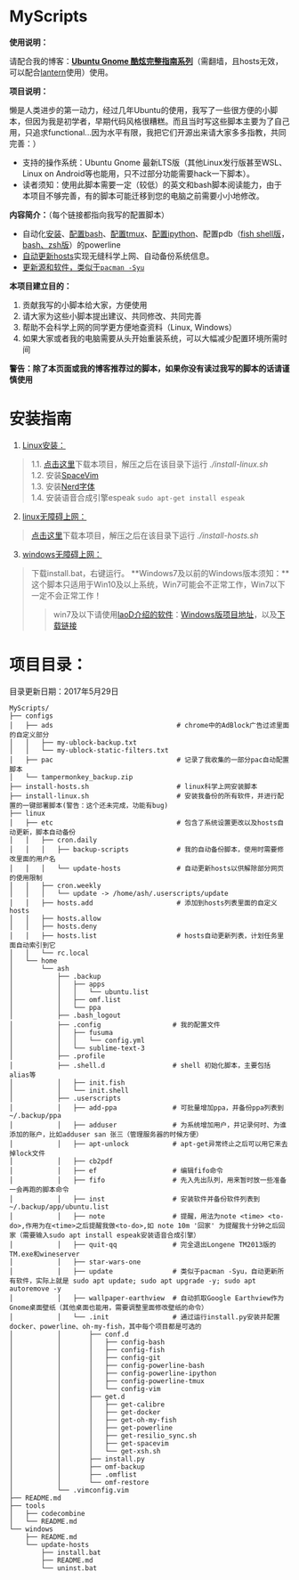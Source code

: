 # MyScripts #
**使用说明：**

请配合我的博客：[**Ubuntu Gnome 酷炫完整指南系列**](https://the0demiurge.blogspot.jp/2017/02/ubuntu-gnome.html)（需翻墙，且hosts无效，可以配合[lantern](https://github.com/getlantern/lantern)使用）使用。

**项目说明：**

懒是人类进步的第一动力，经过几年Ubuntu的使用，我写了一些很方便的小脚本，但因为我是初学者，早期代码风格很糟糕。而且当时写这些脚本主要为了自己用，只追求functional...因为水平有限，我把它们开源出来请大家多多指教，共同完善：）

* 支持的操作系统：Ubuntu Gnome 最新LTS版（其他Linux发行版甚至WSL、Linux on Android等也能用，只不过部分功能需要hack一下脚本）。
* 读者须知：使用此脚本需要一定（较低）的英文和bash脚本阅读能力，由于本项目不够完善，有的脚本可能迁移到您的电脑之前需要小小地修改。

**内容简介：**（每个链接都指向我写的配置脚本）

* 自动化[安装](https://github.com/the0demiurge/MyScripts/blob/master/linux/home/ash/.userscripts/.init/get.d/get-powerline)、[配置bash](https://github.com/the0demiurge/MyScripts/blob/master/linux/home/ash/.userscripts/.init/conf.d/config-powerline-bash)、[配置tmux](https://github.com/the0demiurge/MyScripts/blob/master/linux/home/ash/.userscripts/.init/conf.d/config-powerline-tmux)、[配置ipython](https://github.com/the0demiurge/MyScripts/blob/master/linux/home/ash/.userscripts/.init/conf.d/config-powerline-ipython)、配置pdb（[fish shell版](https://github.com/the0demiurge/MyScripts/blob/master/linux/home/ash/.shell.d/init.fish#L38)，[bash、zsh版](https://github.com/the0demiurge/MyScripts/blob/master/linux/home/ash/.shell.d/init.shell#L27)）的powerline
* [自动更新hosts](https://github.com/the0demiurge/MyScripts#安装指南)实现无缝科学上网、自动备份系统信息。
* [更新源和软件，类似于`pacman -Syu`](https://github.com/the0demiurge/MyScripts/blob/master/linux/home/ash/.userscripts/update)

**本项目建立目的：**

1. 贡献我写的小脚本给大家，方便使用
2. 请大家为这些小脚本提出建议、共同修改、共同完善
3. 帮助不会科学上网的同学更方便地查资料（Linux, Windows）
4. 如果大家或者我的电脑需要从头开始重装系统，可以大幅减少配置环境所需时间

**警告：除了本页面或我的博客推荐过的脚本，如果你没有读过我写的脚本的话请谨慎使用**

# 安装指南 #

1. [Linux安装：](https://github.com/the0demiurge/MyScripts/blob/master/install-linux.sh)
> 1.1. [点击这里](https://github.com/the0demiurge/MyScripts/archive/master.zip)下载本项目，解压之后在该目录下运行 *./install-linux.sh*  
> 1.2. 安装[SpaceVim](https://spacevim.org/)  
> 1.3. 安装[Nerd字体](https://github.com/ryanoasis/nerd-fonts)  
> 1.4. 安装语音合成引擎espeak `sudo apt-get install espeak`  

2. [linux无障碍上网：](https://github.com/the0demiurge/MyScripts/blob/master/install-hosts.sh)
> [点击这里](https://github.com/the0demiurge/MyScripts/archive/master.zip)下载本项目，解压之后在该目录下运行 *./install-hosts.sh*

3. [windows无障碍上网：](https://github.com/the0demiurge/MyScripts/tree/master/windows/update-hosts)
> 下载install.bat，右键运行。
> **Windows7及以前的Windows版本须知：**这个脚本只适用于Win10及以上系统，Win7可能会不正常工作，Win7以下一定不会正常工作！
>>win7及以下请使用[laoD介绍的软件](https://github.com/racaljk/hosts/tree/master/tools)：[Windows版项目地址](https://github.com/HostsTools/Windows)，以及[下载链接](https://git.io/vX1Pz)

# 项目目录： #
目录更新日期：2017年5月29日
```
MyScripts/
├── configs
│   ├── ads                               # chrome中的AdBlock广告过滤里面的自定义部分  
│   │   ├── my-ublock-backup.txt
│   │   └── my-ublock-static-filters.txt
│   ├── pac                               # 记录了我收集的一部分pac自动配置脚本
│   └── tampermonkey_backup.zip
├── install-hosts.sh                      # linux科学上网安装脚本
├── install-linux.sh                      # 安装我备份的所有软件，并进行配置的一键部署脚本(警告：这个还未完成，功能有bug)
├── linux
│   ├── etc                               # 包含了系统设置更改以及hosts自动更新，脚本自动备份
│   │   ├── cron.daily
│   │   │   ├── backup-scripts            # 我的自动备份脚本，使用时需要修改里面的用户名
│   │   │   └── update-hosts              # 自动更新hosts以供解除部分网页的使用限制
│   │   ├── cron.weekly
│   │   │   └── update -> /home/ash/.userscripts/update
│   │   ├── hosts.add                     # 添加到hosts列表里面的自定义hosts
│   │   ├── hosts.allow
│   │   ├── hosts.deny
│   │   ├── hosts.list                    # hosts自动更新列表，计划任务里面自动索引到它
│   │   └── rc.local
│   └── home
│       └── ash
│           ├── .backup
│           │   ├── apps
│           │   │   └── ubuntu.list
│           │   ├── omf.list
│           │   └── ppa
│           ├── .bash_logout
│           ├── .config                  # 我的配置文件
│           │   ├── fusuma
│           │   │   └── config.yml
│           │   └── sublime-text-3
│           ├── .profile
│           ├── .shell.d                 # shell 初始化脚本，主要包括alias等
│           │   ├── init.fish
│           │   └── init.shell
│           ├── .userscripts
│           │   ├── add-ppa              # 可批量增加ppa，并备份ppa列表到~/.backup/ppa
│           │   ├── adduser              # 为系统增加用户，并记录何时、为谁添加的账户，比如adduser san 张三（管理服务器的时候方便）
│           │   ├── apt-unlock           # apt-get异常终止之后可以用它来去掉lock文件
│           │   ├── cb2pdf
│           │   ├── ef                   # 编辑fifo命令
│           │   ├── fifo                 # 先入先出队列，用来暂时放一些准备一会再跑的脚本命令
│           │   ├── inst                 # 安装软件并备份软件列表到~/.backup/app/ubuntu.list
│           │   ├── note                 # 提醒，用法为note <time> <to-do>,作用为在<time>之后提醒我做<to-do>,如 note 10m '回家' 为提醒我十分钟之后回家（需要输入sudo apt install espeak安装语音合成引擎）
│           │   ├── quit-qq              # 完全退出Longene TM2013版的TM.exe和wineserver
│           │   ├── star-wars-one
│           │   ├── update               # 类似于pacman -Syu，自动更新所有软件，实际上就是 sudo apt update; sudo apt upgrade -y; sudo apt autoremove -y
│           │   ├── wallpaper-earthview  # 自动抓取Google Earthview作为Gnome桌面壁纸（其他桌面也能用，需要调整里面修改壁纸的命令）
│           │   └── .init                # 通过运行install.py安装并配置docker、powerline、oh-my-fish，其中每个项目都是可选的
│           │       ├── conf.d
│           │       │   ├── config-bash
│           │       │   ├── config-fish
│           │       │   ├── config-git
│           │       │   ├── config-powerline-bash
│           │       │   ├── config-powerline-ipython
│           │       │   ├── config-powerline-tmux
│           │       │   └── config-vim
│           │       ├── get.d
│           │       │   ├── get-calibre
│           │       │   ├── get-docker
│           │       │   ├── get-oh-my-fish
│           │       │   ├── get-powerline
│           │       │   ├── get-resilio_sync.sh
│           │       │   ├── get-spacevim
│           │       │   └── get-xsh.sh
│           │       ├── install.py
│           │       ├── omf-backup
│           │       ├── .omflist
│           │       └── omf-restore
│           └── .vimconfig.vim
├── README.md
├── tools
│   ├── codecombine
│   └── README.md
└── windows
    ├── README.md
    └── update-hosts
        ├── install.bat
        ├── README.md
        └── uninst.bat
```
